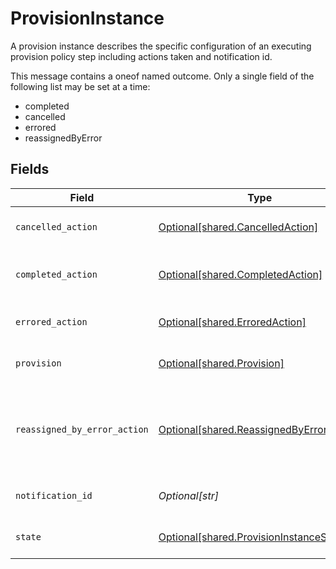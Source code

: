 # ProvisionInstance

A provision instance describes the specific configuration of an executing provision policy step including actions taken and notification id.

This message contains a oneof named outcome. Only a single field of the following list may be set at a time:
  - completed
  - cancelled
  - errored
  - reassignedByError



## Fields

| Field                                                                                                                                    | Type                                                                                                                                     | Required                                                                                                                                 | Description                                                                                                                              |
| ---------------------------------------------------------------------------------------------------------------------------------------- | ---------------------------------------------------------------------------------------------------------------------------------------- | ---------------------------------------------------------------------------------------------------------------------------------------- | ---------------------------------------------------------------------------------------------------------------------------------------- |
| `cancelled_action`                                                                                                                       | [Optional[shared.CancelledAction]](../../models/shared/cancelledaction.md)                                                               | :heavy_minus_sign:                                                                                                                       | The outcome of a provision instance that is cancelled.                                                                                   |
| `completed_action`                                                                                                                       | [Optional[shared.CompletedAction]](../../models/shared/completedaction.md)                                                               | :heavy_minus_sign:                                                                                                                       | The outcome of a provision instance that has been completed succesfully.                                                                 |
| `errored_action`                                                                                                                         | [Optional[shared.ErroredAction]](../../models/shared/erroredaction.md)                                                                   | :heavy_minus_sign:                                                                                                                       | The outcome of a provision instance that has errored.                                                                                    |
| `provision`                                                                                                                              | [Optional[shared.Provision]](../../models/shared/provision.md)                                                                           | :heavy_minus_sign:                                                                                                                       | The provision step references a provision policy for this step.                                                                          |
| `reassigned_by_error_action`                                                                                                             | [Optional[shared.ReassignedByErrorAction]](../../models/shared/reassignedbyerroraction.md)                                               | :heavy_minus_sign:                                                                                                                       | The ReassignedByErrorAction object describes the outcome of a policy step that has been reassigned because it had an error provisioning. |
| `notification_id`                                                                                                                        | *Optional[str]*                                                                                                                          | :heavy_minus_sign:                                                                                                                       | This indicates the notification id for this step.                                                                                        |
| `state`                                                                                                                                  | [Optional[shared.ProvisionInstanceState]](../../models/shared/provisioninstancestate.md)                                                 | :heavy_minus_sign:                                                                                                                       | This property indicates the current state of this step.                                                                                  |